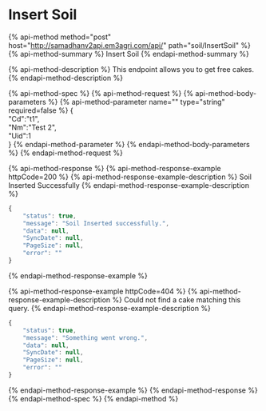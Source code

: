 # Insert Soil

{% api-method method="post" host="http://samadhanv2api.em3agri.com/api/" path="soil/InsertSoil" %}
{% api-method-summary %}
Insert Soil
{% endapi-method-summary %}

{% api-method-description %}
This endpoint allows you to get free cakes.
{% endapi-method-description %}

{% api-method-spec %}
{% api-method-request %}
{% api-method-body-parameters %}
{% api-method-parameter name="" type="string" required=false %}
{  
      "Cd":"t1",  
      "Nm":"Test 2",  
        "Uid":1  
 }
{% endapi-method-parameter %}
{% endapi-method-body-parameters %}
{% endapi-method-request %}

{% api-method-response %}
{% api-method-response-example httpCode=200 %}
{% api-method-response-example-description %}
Soil Inserted Successfully
{% endapi-method-response-example-description %}

```javascript
{
    "status": true,
    "message": "Soil Inserted successfully.",
    "data": null,
    "SyncDate": null,
    "PageSize": null,
    "error": ""
}
```
{% endapi-method-response-example %}

{% api-method-response-example httpCode=404 %}
{% api-method-response-example-description %}
Could not find a cake matching this query.
{% endapi-method-response-example-description %}

```javascript
{
    "status": true,
    "message": "Something went wrong.",
    "data": null,
    "SyncDate": null,
    "PageSize": null,
    "error": ""
}
```
{% endapi-method-response-example %}
{% endapi-method-response %}
{% endapi-method-spec %}
{% endapi-method %}



